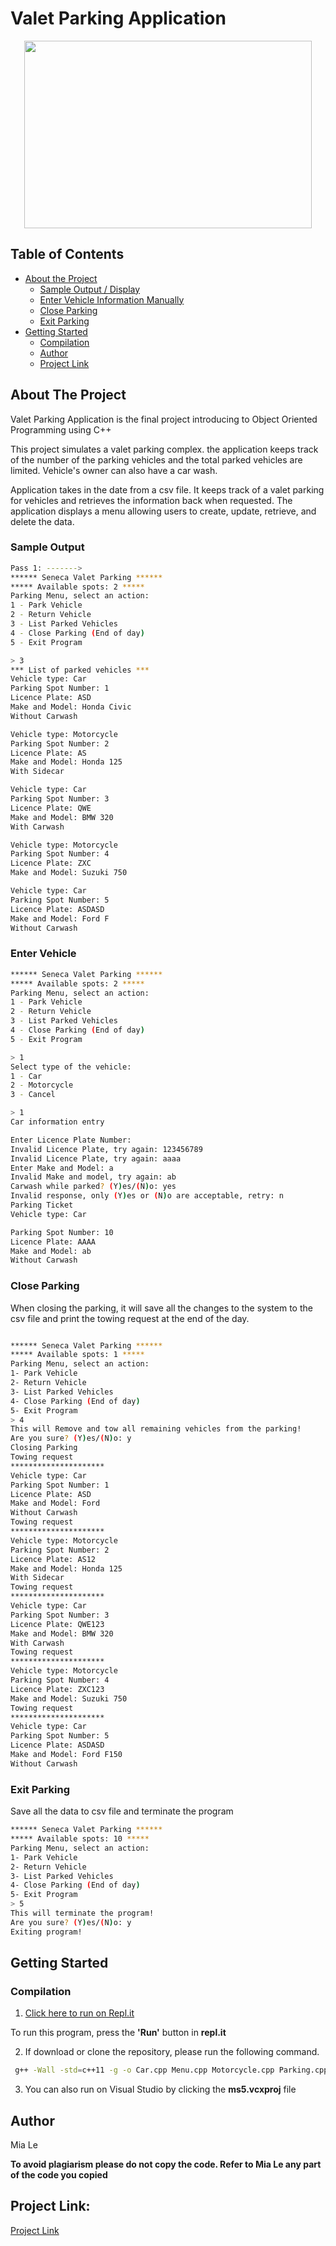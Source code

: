 # Valet Parking Application

<p align="center">
  <img width="460" height="300" src="https://github.com/tknle/Valet-Parking-Program/blob/main/car-parking.jfif">
</p>

## Table of Contents

* [About the Project](#about-the-project)
  * [Sample Output / Display ](#sample-output)
  * [Enter Vehicle Information Manually](#enter-vehicle)
  * [Close Parking](#close-parking)
  * [Exit Parking](#exit-parking)
* [Getting Started](#getting-started)
  * [Compilation](#compilation)
  * [Author](#author)
  * [Project Link](#project-link)

## About The Project

Valet Parking Application is the final project introducing to Object Oriented Programming using C++

This project simulates a  valet parking complex. the application keeps track of the number of the parking vehicles and the total parked vehicles are limited. Vehicle's owner can also have a car wash. 

Application takes in the date from a csv file. It keeps track of a valet parking for vehicles and retrieves the information back when requested. The application displays a menu allowing users to create, update, retrieve, and delete the data.

### Sample Output

```sh
Pass 1: ------->
****** Seneca Valet Parking ******
***** Available spots: 2 *****
Parking Menu, select an action:
1 - Park Vehicle
2 - Return Vehicle
3 - List Parked Vehicles
4 - Close Parking (End of day)
5 - Exit Program

> 3
*** List of parked vehicles ***
Vehicle type: Car
Parking Spot Number: 1
Licence Plate: ASD
Make and Model: Honda Civic
Without Carwash

Vehicle type: Motorcycle
Parking Spot Number: 2
Licence Plate: AS
Make and Model: Honda 125
With Sidecar

Vehicle type: Car
Parking Spot Number: 3
Licence Plate: QWE
Make and Model: BMW 320
With Carwash

Vehicle type: Motorcycle
Parking Spot Number: 4
Licence Plate: ZXC
Make and Model: Suzuki 750

Vehicle type: Car
Parking Spot Number: 5
Licence Plate: ASDASD
Make and Model: Ford F
Without Carwash

```

### Enter Vehicle

```sh
****** Seneca Valet Parking ******
***** Available spots: 2 *****
Parking Menu, select an action:
1 - Park Vehicle
2 - Return Vehicle
3 - List Parked Vehicles
4 - Close Parking (End of day)
5 - Exit Program

> 1
Select type of the vehicle:
1 - Car
2 - Motorcycle
3 - Cancel

> 1
Car information entry

Enter Licence Plate Number:
Invalid Licence Plate, try again: 123456789
Invalid Licence Plate, try again: aaaa
Enter Make and Model: a
Invalid Make and model, try again: ab
Carwash while parked? (Y)es/(N)o: yes
Invalid response, only (Y)es or (N)o are acceptable, retry: n
Parking Ticket
Vehicle type: Car

Parking Spot Number: 10
Licence Plate: AAAA
Make and Model: ab
Without Carwash
```


### Close Parking
When closing the parking, it will save all the changes to the system to the csv file and print the towing request at the end of the day.

``` sh

****** Seneca Valet Parking ******
***** Available spots: 1 *****
Parking Menu, select an action:
1- Park Vehicle
2- Return Vehicle
3- List Parked Vehicles
4- Close Parking (End of day)
5- Exit Program
> 4
This will Remove and tow all remaining vehicles from the parking!
Are you sure? (Y)es/(N)o: y
Closing Parking
Towing request
*********************
Vehicle type: Car
Parking Spot Number: 1
Licence Plate: ASD
Make and Model: Ford
Without Carwash
Towing request
*********************
Vehicle type: Motorcycle
Parking Spot Number: 2
Licence Plate: AS12
Make and Model: Honda 125
With Sidecar
Towing request
*********************
Vehicle type: Car
Parking Spot Number: 3
Licence Plate: QWE123
Make and Model: BMW 320
With Carwash
Towing request
*********************
Vehicle type: Motorcycle
Parking Spot Number: 4
Licence Plate: ZXC123
Make and Model: Suzuki 750
Towing request
*********************
Vehicle type: Car
Parking Spot Number: 5
Licence Plate: ASDASD
Make and Model: Ford F150
Without Carwash
```

### Exit Parking
Save all the data to csv file and terminate the program

```sh
****** Seneca Valet Parking ******
***** Available spots: 10 *****
Parking Menu, select an action:
1- Park Vehicle
2- Return Vehicle
3- List Parked Vehicles
4- Close Parking (End of day)
5- Exit Program
> 5
This will terminate the program!
Are you sure? (Y)es/(N)o: y
Exiting program!

```


## Getting Started


### Compilation

1. [Click here to run on Repl.it](https://repl.it/@tknle/Valet-Parking-Application#main.cpp)

To run this program, press the **'Run'** button in **repl.it**

2. If download or clone the repository, please run the following command.
```sh
 g++ -Wall -std=c++11 -g -o Car.cpp Menu.cpp Motorcycle.cpp Parking.cpp ParkingAppTester.cpp ReadWritable.cpp Utils.cpp Vehicle.cpp
```

3. You can also run on Visual Studio by clicking the **ms5.vcxproj** file

## Author

Mia Le

**To avoid plagiarism please do not copy the code. Refer to Mia Le any part of the code you copied**

## Project Link: 

[Project Link](https://github.com/tknle/Valet-Parking-Application)
